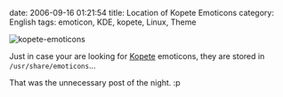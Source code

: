 date: 2006-09-16 01:21:54
title: Location of Kopete Emoticons
category: English
tags: emoticon, KDE, kopete, Linux, Theme

![kopete-emoticons](/uploads/2006/kopete-emoticons.png)

Just in case your are looking for [Kopete](http://kopete.kde.org) emoticons, they are stored in `/usr/share/emoticons`...

That was the unnecessary post of the night. :p
